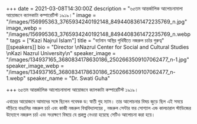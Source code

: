 +++
date = 2021-03-08T14:30:00Z
description = "৬৫তম আন্তর্জালিক আলোচনামালা আয়োজনে ক্যালকাটা কম্পারেটিস্ট ১৯১৯।"
image = "/images/156995363_3765934240192148_8494408361472235769_n.jpg"
image_webp = "/images/156995363_3765934240192148_8494408361472235769_n.webp"
tags = ["Kazi Najrul Islam"]
title = "বর্তমান অস্থির পৃথিবীতে নজরুল চর্চার গুরুত্ব"
[[speakers]]
bio = "Director \nNazrul Center for Social and Cultural Studies \nKazi Nazrul University\n"
speaker_image = "/images/134937165_3680834178630186_2502663509107062477_n-1.jpg"
speaker_image_webp = "/images/134937165_3680834178630186_2502663509107062477_n-1.webp"
speaker_name = "Dr. Swati Guha"

+++
৬৫তম আন্তর্জালিক আলোচনামালা আয়োজনে ক্যালকাটা কম্পারেটিস্ট ১৯১৯।

 এবারের আয়োজনে আমাদের সঙ্গে ছিলেন গবেষক ড: স্বাতী গুহ ম্যাম। তার আলোচনার বিষয় জুড়ে ছিল এই সময়ে দাঁড়িয়ে বাঙালির নজরুল চর্চা এবং কাজী নজরুল বিশ্ববিদ্যালয়ের , নজরুল সেন্টার ফর সোশ্যাল এন্ড কালচারাল স্টাডিজের উদ্যোগে নজরুল চর্চা এবং সংরক্ষণে বিষয়ে যে প্রকল্প নেওয়া হয়েছে সেটিও আলোচনা করা   হয়ে। 